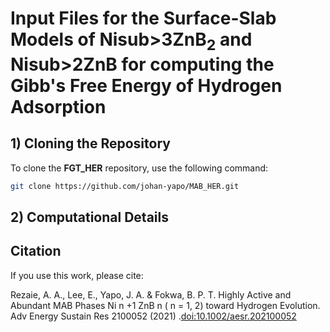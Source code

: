 # Input Files for the Surface-Slab Models of Nisub>3</sub>ZnB<sub>2</sub> and Nisub>2</sub>ZnB for computing the Gibb's Free Energy of Hydrogen Adsorption 

## 1) Cloning the Repository

To clone the **FGT_HER** repository, use the following command:

```sh
git clone https://github.com/johan-yapo/MAB_HER.git
```

## 2) Computational Details




## Citation  
If you use this work, please cite:  

Rezaie, A. A., Lee, E., Yapo, J. A. & Fokwa, B. P. T. 
Highly Active and Abundant MAB Phases Ni n +1 ZnB n ( n = 1, 2) toward Hydrogen Evolution. 
Adv Energy Sustain Res 2100052 (2021)
.[doi:10.1002/aesr.202100052](https://doi.org/10.1002/aesr.202100052)






